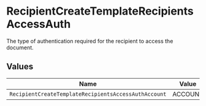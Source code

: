 # RecipientCreateTemplateRecipientsAccessAuth

The type of authentication required for the recipient to access the document.


## Values

| Name                                                 | Value                                                |
| ---------------------------------------------------- | ---------------------------------------------------- |
| `RecipientCreateTemplateRecipientsAccessAuthAccount` | ACCOUNT                                              |